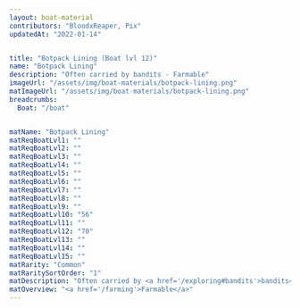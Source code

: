 ```yaml
---
layout: boat-material
contributors: "BloodxReaper, Pix"
updatedAt: "2022-01-14"


title: "Botpack Lining (Boat lvl 12)"
name: "Botpack Lining"
description: "Often carried by bandits - Farmable"
imageUrl: "/assets/img/boat-materials/botpack-lining.png"
matImageUrl: "/assets/img/boat-materials/botpack-lining.png"
breadcrumbs:
  Boat: "/boat"


matName: "Botpack Lining"
matReqBoatLvl1: ""
matReqBoatLvl2: ""
matReqBoatLvl3: ""
matReqBoatLvl4: ""
matReqBoatLvl5: ""
matReqBoatLvl6: ""
matReqBoatLvl7: ""
matReqBoatLvl8: ""
matReqBoatLvl9: ""
matReqBoatLvl10: "56"
matReqBoatLvl11: ""
matReqBoatLvl12: "70"
matReqBoatLvl13: ""
matReqBoatLvl14: ""
matReqBoatLvl15: ""
matRarity: "Common"
matRaritySortOrder: "1"
matDescription: "Often carried by <a href='/exploring#bandits'>bandits</a>"
matOverview: "<a href='/farming'>Farmable</a>"
---
```



